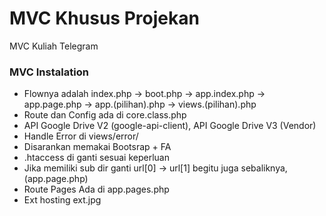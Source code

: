 # MVC Khusus Projekan #

MVC Kuliah Telegram

### MVC Instalation ###

* Flownya adalah index.php -> boot.php -> app.index.php -> app.page.php -> app.(pilihan).php -> views.(pilihan).php
* Route dan Config ada di core.class.php
* API Google Drive V2 (google-api-client), API Google Drive V3 (Vendor)
* Handle Error di views/error/
* Disarankan memakai Bootsrap + FA
* .htaccess di ganti sesuai keperluan
* Jika memiliki sub dir ganti url[0] -> url[1] begitu juga sebaliknya, (app.page.php)
* Route Pages Ada di app.pages.php
* Ext hosting ext.jpg